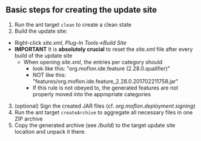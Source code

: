 ## Basic steps for creating the update site
1. Run the ant target ```clean``` to create a clean state
2. Build the update site:
  * Right-click *site.xml*, *Plug-In Tools->Build Site*
  * **IMPORTANT** It is **absolutely crucial** to reset the *site.xml* file after every build of the update site
    * When opening *site.xml*, the entries per category should 
       * look like this: "org.moflon.ide.feature (2.28.0.qualifier)"
       * NOT like this: "features/org.moflon.ide.feature_2.28.0.201702211758.jar"
	   * If this rule is not obeyed to, the generated features are not properly moved into the appropriate categories 
3. (optional) Sign the created JAR files (cf. *org.moflon.deployment.signing*)
4. Run the ant target ```createArchive``` to aggregate all necessary files in one ZIP archive 
5. Copy the generated archive (see */build*) to the target update site location and unpack it there.